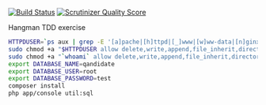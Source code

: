 [![Build Status](https://travis-ci.org/cordoval/tdd-hangman.png?branch=master)](https://travis-ci.org/cordoval/tdd-hangman)
[![Scrutinizer Quality Score](https://scrutinizer-ci.com/g/cordoval/tdd-hangman/badges/quality-score.png?s=127d28d94969ef366d3bc78808cc89b8eeba51e2)](https://scrutinizer-ci.com/g/cordoval/tdd-hangman/)

Hangman TDD exercise

```bash
HTTPDUSER=`ps aux | grep -E '[a]pache|[h]ttpd|[_]www|[w]ww-data|[n]ginx' | grep -v root | head -1 | cut -d\  -f1`
sudo chmod +a "$HTTPDUSER allow delete,write,append,file_inherit,directory_inherit" app/cache app/logs
sudo chmod +a "`whoami` allow delete,write,append,file_inherit,directory_inherit" app/cache app/logs
export DATABASE_NAME=qandidate
export DATABASE_USER=root
export DATABASE_PASSWORD=test
composer install
php app/console util:sql
```
